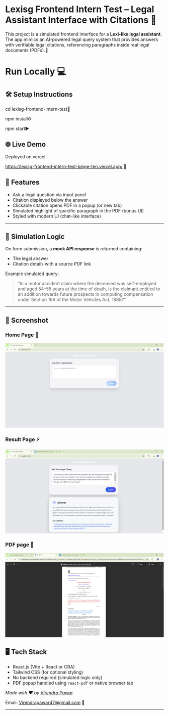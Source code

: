 # Lexisg Frontend Intern Test – Legal Assistant Interface with Citations 🚀

This project is a simulated frontend interface for a **Lexi-like legal assistant**. The app mimics an AI-powered legal query system that provides answers with verifiable legal citations, referencing paragraphs inside real legal documents (PDFs).🤩

# Run Locally 💻
## 🛠️ Setup Instructions
cd lexisg-frontend-intern-test📂

npm install⚙️

npm start▶️



## 🌐 Live Demo
Deployed on vercel -

https://lexisg-frontend-intern-test-beige-ten.vercel.app/ 🚀




## 🚀 Features

- Ask a legal question via input panel
- Citation displayed below the answer
- Clickable citation opens PDF in a popup (or new tab)
- Simulated highlight of specific paragraph in the PDF (bonus UI)
- Styled with modern UI (chat-like interface)

---

## 🧠 Simulation Logic

On form submission, a **mock API response** is returned containing:
- The legal answer
- Citation details with a source PDF link

Example simulated query:

> “In a motor accident claim where the deceased was self-employed and aged 54–55 years at the time of death, is the claimant entitled to an addition towards future prospects in computing compensation under Section 166 of the Motor Vehicles Act, 1988?”

---

## 📸 Screenshot
### Home Page 🌟
![Home page](https://github.com/virendrap1516/Lexisg-frontend-intern-test/blob/main/src/images/Screenshot%202025-07-09%20141235.png)  

### Result Page ⚡
![result page](https://github.com/virendrap1516/Lexisg-frontend-intern-test/blob/main/src/images/Screenshot%202025-07-09%20141404.png) 

### PDF page 📑
![PDF page](https://github.com/virendrap1516/Lexisg-frontend-intern-test/blob/main/src/images/Screenshot%202025-07-09%20141443.png)  







## 🖥️ Tech Stack

- React.js (Vite + React or CRA)
- Tailwind CSS (for optional styling)
- No backend required (simulated logic only)
- PDF popup handled using `react-pdf` or native browser tab



_Made with ❤️ by [Virendra Pawar](https://github.com/virendrap1516)_

Email: Virendrapawar47@gmail.com 📧


---
